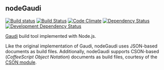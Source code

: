 ## nodeGaudi 
[![Build status](https://ci.appveyor.com/api/projects/status/github/stpettersens/nodeGaudi?branch=master&svg=true)](https://ci.appveyor.com/project/stpettersens/nodeGaudi) [![Build Status](https://travis-ci.org/stpettersens/nodeGaudi.png?branch=master)](https://travis-ci.org/stpettersens/nodeGaudi) [![Code Climate](https://codeclimate.com/github/stpettersens/nodeGaudi/badges/gpa.svg)](https://codeclimate.com/github/stpettersens/nodeGaudi/code) [![Dependency Status](https://david-dm.org/stpettersens/nodeGaudi.png?theme=shields.io)](https://david-dm.org/stpettersens/nodeGaudi) [![Development Dependency Status](https://david-dm.org/stpettersens/nodeGaudi/dev-status.png?theme=shields.io)](https://david-dm.org/stpettersens/nodeGaudi#info=devDependencies)

[Gaudi](https://github.com/stpettersens/Gaudi) build tool implemented with Node.js.

Like the original implementation of Gaudi, nodeGaudi uses JSON-based documents as build files. Additionally, nodeGaudi supports CSON-based (*CoffeeScript Object Notation*) documents as build files,
courtesy of the [CSON module](https://github.com/bevry/cson).
